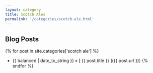 ```yaml
---
layout: category
title: Scotch Ales
permalink: '/categories/scotch-ale.html'
---
```


## Blog Posts

{% for post in site.categories['scotch ale'] %}
  * {{ balanced | date_to_string }} &raquo; [ {{ post.title }} ]({{ post.url }})
{% endfor %}
